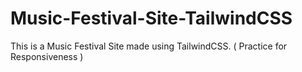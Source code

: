 # Music-Festival-Site-TailwindCSS
This is a Music Festival Site made using TailwindCSS. ( Practice for Responsiveness )
